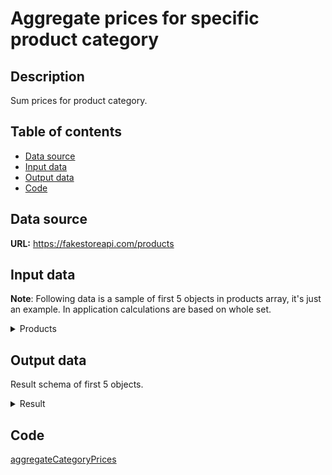 # Aggregate prices for specific product category

## Description

Sum prices for product category.

## Table of contents

- [Data source](#data-source)
- [Input data](#input-data)
- [Output data](#output-data)
- [Code](#code)

## Data source

<b>URL:</b> https://fakestoreapi.com/products

## Input data

<b>Note</b>: Following data is a sample of first 5 objects in products array, it's just an example.
In application calculations are based on whole set.

<details>

<summary>Products</summary>

```json
[
  {
    "id": 1,
    "title": "Fjallraven - Foldsack No. 1 Backpack, Fits 15 Laptops",
    "price": 109.95,
    "description": "Your perfect pack for everyday use and walks in the forest. Stash your laptop (up to 15 inches) in the padded sleeve, your everyday",
    "category": "men's clothing",
    "image": "https://fakestoreapi.com/img/81fPKd-2AYL._AC_SL1500_.jpg",
    "rating": {
      "rate": 3.9,
      "count": 120
    }
  },
  {
    "id": 2,
    "title": "Mens Casual Premium Slim Fit T-Shirts ",
    "price": 22.3,
    "description": "Slim-fitting style, contrast raglan long sleeve, three-button henley placket, light weight & soft fabric for breathable and comfortable wearing. And Solid stitched shirts with round neck made for durability and a great fit for casual fashion wear and diehard baseball fans. The Henley style round neckline includes a three-button placket.",
    "category": "men's clothing",
    "image": "https://fakestoreapi.com/img/71-3HjGNDUL._AC_SY879._SX._UX._SY._UY_.jpg",
    "rating": {
      "rate": 4.1,
      "count": 259
    }
  },
  {
    "id": 3,
    "title": "Mens Cotton Jacket",
    "price": 55.99,
    "description": "great outerwear jackets for Spring/Autumn/Winter, suitable for many occasions, such as working, hiking, camping, mountain/rock climbing, cycling, traveling or other outdoors. Good gift choice for you or your family member. A warm hearted love to Father, husband or son in this thanksgiving or Christmas Day.",
    "category": "men's clothing",
    "image": "https://fakestoreapi.com/img/71li-ujtlUL._AC_UX679_.jpg",
    "rating": {
      "rate": 4.7,
      "count": 500
    }
  },
  {
    "id": 4,
    "title": "Mens Casual Slim Fit",
    "price": 15.99,
    "description": "The color could be slightly different between on the screen and in practice. / Please note that body builds vary by person, therefore, detailed size information should be reviewed below on the product description.",
    "category": "men's clothing",
    "image": "https://fakestoreapi.com/img/71YXzeOuslL._AC_UY879_.jpg",
    "rating": {
      "rate": 2.1,
      "count": 430
    }
  },
  {
    "id": 5,
    "title": "John Hardy Women's Legends Naga Gold & Silver Dragon Station Chain Bracelet",
    "price": 695,
    "description": "From our Legends Collection, the Naga was inspired by the mythical water dragon that protects the ocean's pearl. Wear facing inward to be bestowed with love and abundance, or outward for protection.",
    "category": "jewelery",
    "image": "https://fakestoreapi.com/img/71pWzhdJNwL._AC_UL640_QL65_ML3_.jpg",
    "rating": {
      "rate": 4.6,
      "count": 400
    }
  }
]
```

</details>

## Output data

Result schema of first 5 objects.

<details>

<summary>Result</summary>

```json
[
  { "category": "men's clothing", "total": 204.23 },
  { "category": "jewelery", "total": 695 }
]
```

</details>

## Code

[aggregateCategoryPrices](/utils/aggregateCategoryPrices.js)
